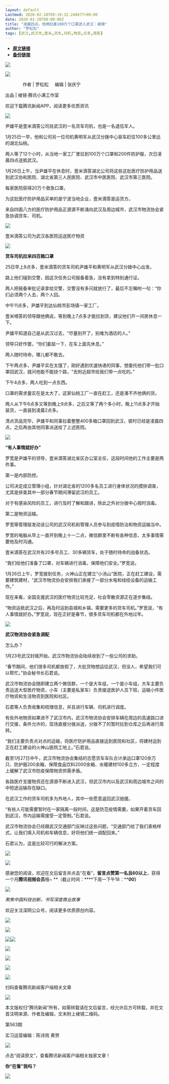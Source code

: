 ```yaml
---
layout: default
Lastmod: 2020-02-28T09:19:32.240477+00:00
date: 2020-01-28T00:00:00Z
title: "凌晨四点，他俩拉着100万个口罩进入武汉｜棱镜"
author: "罗松松"
tags: [武汉,武汉市,壹米,货车,司机,物资,点多,滴答]
---
```


* [**原文链接**](http://mp.weixin.qq.com/s?__biz=MzA3MTY0MTQzNg==&mid=2650241260&idx=2&sn=de9141a64febeef1b8dbcb11a7801a2c&chksm=8729a8dfb05e21c99b62737a87ee7b3b5429c5b337e152a75a5a2bbed7a3381df74e3021bf83#rd)
* [**备份链接**](http://archive.is/ii0Yb)


![](/images/post/151b4ecc05861456cf14307fed59c58f.jpg)

![](/images/post/6a15af9373992872bbbdac0cda13b009.jpg)

              作者 | 罗松松     编辑 | 张庆宁          

出品 | 棱镜·腾讯小满工作室

欢迎下载腾讯新闻APP，阅读更多优质资讯

![](/images/post/5b09241a36daecddd7eefe8f286cc23e.jpg)

尹雄平是壹米滴答公司驻武汉的一名货车司机，也是一名退伍军人。

1月25日一早，他和公司另一位司机黄明军从武汉分拨中心驱车赶往100多公里远的湖北仙桃。

两人等了12个小时，从当地一家工厂里拉到100万个口罩和200件防护服，次日凌晨四点送抵武汉。

1月26日上午，当尹雄平在休息时，壹米滴答湖北公司将这些这批医疗防护用品送到武汉协和医院、湖北省第三人民医院、武汉市中医医院、武汉市第三医院。

每家医院获得20万个救急口罩。

为这批医疗防护用品买单的是宁波当地企业，壹米滴答是运货方。

来自四面八方的医疗防护用品正源源不断涌向武汉及周边城市，武汉市物流协会紧急协调货车、司机。

![](/images/post/03cd7b35263f710c5cc629c2582bef4d.jpg)

壹米滴答公司为武汉各医院运送医疗物资

![](/images/post/54b61b5bdb60a59b255ad0a723b3e4a3.jpg)

**货车司机拉来四百箱口罩**

25日早上8点多，壹米滴答的货车司机尹雄平和黄明军从武汉分拨中心出发。  

路上他们碰到交警，因这次任务公司报备着急，没有拿到特别通行证。

两人把报备审批记录拿给交警，交警没有多问就放行了，最后不忘嘱咐一句：“你们必须两个人去，两个人回。

中午11点多，尹雄平到达仙桃市彭场镇一家工厂。

壹米嘀答的领导跟他俩说，等到晚上7点多才能拉到货，建议他们开一间房休息一下。

尹雄平知道自己是从武汉过去，“尽量别开了，别难为酒店的人。”

领导只好作罢，“你们委屈一下，在车上面先休息。”

两人随时待命，哪儿都不敢去。

下午两点多，尹雄平实在太饿了，刚好遇到优速快递的同事，想委托他们带一批口罩回武汉，就问他能不能绕个路，“去附近超市给我们带一点吃的。”

下午4点多，两人吃到一点东西。

口罩的需求量实在是太大了，这家仙桃工厂一直在赶工，还是凑不齐他俩的货。

两人从下午6点多又等到晚上9点多，之后又等了两个多小时，晚上11点多才开始装货，一直装到凌晨2点多。

清点货品完毕，尹雄平和同事拉着整整400多箱口罩回到武汉，彼时已经是凌晨四点，之后再由其他同事派送给了上述医院。

![](/images/post/54b61b5bdb60a59b255ad0a723b3e4a3.jpg)

**“有人事情就好办”**  

罗宽是尹雄平的领导，壹米滴答湖北省区办公室主任，这段时间他的工作主要是两件事。

第一是内部防控。

公司决定成立管理小组，针对湖北省的1200多名员工进行身体状况的摸排调查，尤其是排查其中一部分春节期间滞留武汉的员工。

对于有感染风险的员工，进行及时了解和跟进，除此之外对分拨中心按时消毒。

第二是物资运输。

罗宽等管理层发动该公司的武汉司机和管理人员参与到疫情防治和物资运输当中。

罗宽的电脑从早上一直开到晚上十一二点，微信群里不断有各种信息，太多事情需要他及时沟通。

壹米滴答在武汉共有20多号员工、30多辆货车，处于随时待命的战备状态。

“我们给他们准备了口罩，对车辆进行消毒，保障他们安全。”罗宽说。

1月26日上午，罗宽接到任务，火神山正在建立“小汤山”医院，正在赶工建设，需要建筑建材，“武汉市物流协会安排我们承接了一部分水电和线缆设备的运输工作。”

现在来看，全国支援武汉的医疗物资比较充足，社会零散资源正在逐步集结。

“物资运抵武汉之后，再及时运到县城和乡镇，需要更多的货车司机。”罗宽说，“有人事情就好办。”罗宽说，现在正好是春节，很多货车司机都在外地过年。

![](/images/post/54b61b5bdb60a59b255ad0a723b3e4a3.jpg)

**武汉物流协会紧急调配**  

怎么办？

1月23号武汉封城开始，武汉市物流协会陆续收到了一些公司的求助。

“春节期间，他们很多司机都放假了，大批货物想运往武汉，但没人，希望我们可以帮忙。”协会秘书长石君说。

武汉市物流协会随即建立两个微信群，一个是大车组，一个是小车组，大车主要负责运送大型医疗物资，小车（主要是私家车）负责接送医护人员下班，运输小件医疗物资和生活物资到医院和社区。

石君等人负责收集和梳理信息，并且进行车辆、司机进行调度。

有些外地物资如果进不了武汉市内，武汉市物流协会安排车辆在周边的高速路口进行交接，条件允许的，现场直接分拨派送，分拨不了的暂时拉到仓库之后再进行周转。

“我们主要负责点对点的运输，将医疗防护用品直接运到医院和社区，将建材运到正在赶工建设的火神山医院工地上。”石君说。

截至1月27日中午，武汉市物流协会集结的志愿货车车队合计承运口罩120余万只、防护服200余箱、保障食品饮料2000余箱、水暖建材100多立方，一定程度上缓解了武汉市防疫保障物资供需矛盾。

各路医疗支援物资还在源源不断进入武汉，但武汉市内以及武汉和周边城市之间的中短途运输存在缺口。

在武汉工作的货车司机多为外地人，其中一些愿意返回武汉驰援。

“有些人可能需要暂时在一家隔离一段时间，这是防范疫情需要。如果开着货车回到武汉，市内运输需接受一定管制。”石君说。

武汉市物流协会已经跟武汉交通部门反映过这些问题，“交通部门给了我们表格样式，让我们填入司机和车辆信息，好将他们统一调配回来。”

石君认为，这是比较可行的解决方案。

![](/images/post/9650a2801fb101670ce9dd5d1dcaca7b.jpg)

![](/images/post/2eb6c37f0d4d5982a0460d890b4ab4db.jpg)

感谢您的阅读，欢迎在文后留言并点击“在看”，**留言点赞第一名且60以上**，获得一个月**腾讯视频会员**哦~ **（截止时间：****下周一下午18：****00）**

![](/images/post/5eb45257d21759ce464bffa8e758f086.jpg)

_聚焦中国科技创新，书写深度商业故事_

欢迎关注深网公众号，阅读更多优质原创内容。

![](/images/post/7c4fe6e9701836e963bda7c5e059eca6.jpg)

  

![](/images/post/69917137f795d1884f5c6055d20a6c53.jpg)

  

[![](/images/post/123169164a9ba2b3a0aec97a415228c5.jpg)](http://mp.weixin.qq.com/s?__biz=MzA3MTY0MTQzNg==&mid=2650241211&idx=1&sn=ade6f3b7c8761bb47b8783b783ffda9c&chksm=8729a888b05e219eb02e80cadcb6377d780997fca9702669f0f5275f850e56194d890f3dddad&scene=21#wechat_redirect)[![](/images/post/135384fbba46dd227d2261f3955e3985.jpg)](http://mp.weixin.qq.com/s?__biz=MzA3MTY0MTQzNg==&mid=2650241231&idx=1&sn=5acd5797f747918e9b8117620552d046&chksm=8729a8fcb05e21ea70006ef69db55b7bc9b5fcc5f0f6984dd87716eb2d77d0556a3f938a4a71&scene=21#wechat_redirect)

[![](/images/post/720456e68e0c1ab9f1d596ef04bdc93a.jpg)](http://mp.weixin.qq.com/s?__biz=MzA3MTY0MTQzNg==&mid=2650241221&idx=1&sn=2b24329e256d5d461f541e226f57b6a8&chksm=8729a8f6b05e21e0edc9401f3fa2febccbc03c7554b821380ab6a9c0514440bdb710bef8a4b6&scene=21#wechat_redirect)

[![](/images/post/6604aad78219624324fedf43b440e836.jpg)](http://mp.weixin.qq.com/s?__biz=MzA3MTY0MTQzNg==&mid=2650241248&idx=1&sn=f402fbb2fbce2f51b2f733ff011ac71c&chksm=8729a8d3b05e21c5668a33529d285f70ccbafa9e1da2a352743c5272643487829d301febd74c&scene=21#wechat_redirect)

[![](/images/post/0a96dbc204c1e7c611f139d0fca38112.jpg)](http://mp.weixin.qq.com/s?__biz=MzA3MTY0MTQzNg==&mid=2650241248&idx=2&sn=389ae84ad21c1cc11e6ad130bfd87c7c&chksm=8729a8d3b05e21c5d2af728fdafd0eccc018c0f0f004e965b4fbd3b7020136362d589b1eb60f&scene=21#wechat_redirect)

![](/images/post/1c448b728dac43839891a08ea89e65a2.jpg)

扫码查看腾讯新闻客户端相关文章

  

![](/images/post/dd61420c05536f26a186f5fe6bad34ec.jpg)

  

本文版权归“腾讯新闻”所有，如需转载请在文后留言，经允许后方可转载，并在文首注明来源、作者及编辑，文末附上棱镜二维码。

第563期

实习运营编辑：陈诗雨 黄贺

![](/images/post/f3430efc338d121880003c58289cbc5f.jpg)

点击“阅读原文”，查看腾讯新闻客户端相关独家文章！

**你“在看”我吗？**

![](/images/post/d21b3cbc42f278f9e808d91691eaa7d0.jpg)

